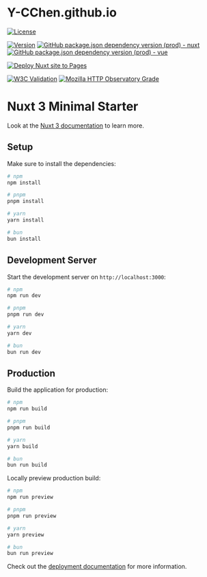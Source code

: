 # Y-CChen.github.io

[![License](https://img.shields.io/github/license/Y-CChen/Y-CChen.github.io)](https://github.com/Y-CChen/Y-CChen.github.io/blob/main/LICENSE)

[![Version](https://img.shields.io/github/package-json/v/Y-CChen/Y-CChen.github.io)](https://github.com/Y-CChen/Y-CChen.github.io/blob/main/package.json)
[![GitHub package.json dependency version (prod) - nuxt](https://img.shields.io/github/package-json/dependency-version/Y-CChen/Y-CChen.github.io/nuxt)](https://github.com/Y-CChen/Y-CChen.github.io/blob/main/package.json)
[![GitHub package.json dependency version (prod) - vue](https://img.shields.io/github/package-json/dependency-version/Y-CChen/Y-CChen.github.io/vue)](https://github.com/Y-CChen/Y-CChen.github.io/blob/main/package.json)

[![Deploy Nuxt site to Pages](https://github.com/Y-CChen/Y-CChen.github.io/actions/workflows/nuxtjs.yml/badge.svg)](https://github.com/Y-CChen/Y-CChen.github.io/actions/workflows/nuxtjs.yml)

[![W3C Validation](https://img.shields.io/w3c-validation/default?targetUrl=https%3A%2F%2Fy-cchen.github.io%2F)](https://y-cchen.github.io/)
[![Mozilla HTTP Observatory Grade](https://img.shields.io/mozilla-observatory/grade-score/y-cchen.github.io)](https://y-cchen.github.io/)

# Nuxt 3 Minimal Starter

Look at the [Nuxt 3 documentation](https://nuxt.com/docs/getting-started/introduction) to learn more.

## Setup

Make sure to install the dependencies:

```bash
# npm
npm install

# pnpm
pnpm install

# yarn
yarn install

# bun
bun install
```

## Development Server

Start the development server on `http://localhost:3000`:

```bash
# npm
npm run dev

# pnpm
pnpm run dev

# yarn
yarn dev

# bun
bun run dev
```

## Production

Build the application for production:

```bash
# npm
npm run build

# pnpm
pnpm run build

# yarn
yarn build

# bun
bun run build
```

Locally preview production build:

```bash
# npm
npm run preview

# pnpm
pnpm run preview

# yarn
yarn preview

# bun
bun run preview
```

Check out the [deployment documentation](https://nuxt.com/docs/getting-started/deployment) for more information.
